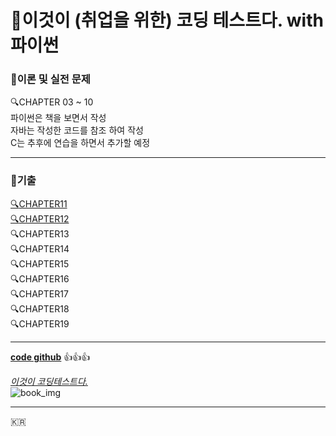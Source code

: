 # :book:이것이 (취업을 위한) 코딩 테스트다. with 파이썬

### :page_with_curl:이론 및 실전 문제

:mag:CHAPTER 03 ~ 10<br/>
파이썬은 책을 보면서 작성<br/>
자바는 작성한 코드를 참조 하여 작성<br/>
C는 추후에 연습을 하면서 추가할 예정

---

### :page_with_curl:기출

[:mag:CHAPTER11](/CHAPTER11/CHAPTER11.md "CHAPTER11의 문제 상황")<br/>
[:mag:CHAPTER12](/CHAPTER12/CHAPTER12.md "CHAPTER12의 문제 상황")<br/>
:mag:CHAPTER13<br/>
:mag:CHAPTER14<br/>
:mag:CHAPTER15<br/>
:mag:CHAPTER16<br/>
:mag:CHAPTER17<br/>
:mag:CHAPTER18<br/>
:mag:CHAPTER19<br/>

---

**[code github](https://github.com/ndb796/python-for-coding-test "나동빈님의 깃")**
:+1::+1::+1:

_[이것이 코딩테스트다.](https://www.hanbit.co.kr/store/books/look.php?p_code=B8945183661 "한빛미디어 페이지")_<br/>
![book_img](https://www.hanbit.co.kr/data/books/B8945183661_l.jpg "Book Cover")

---

:kr:
